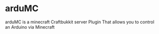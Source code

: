 arduMC
======

arduMC is a minecraft Craftbukkit server Plugin That allows you to control an Arduino via Minecraft
